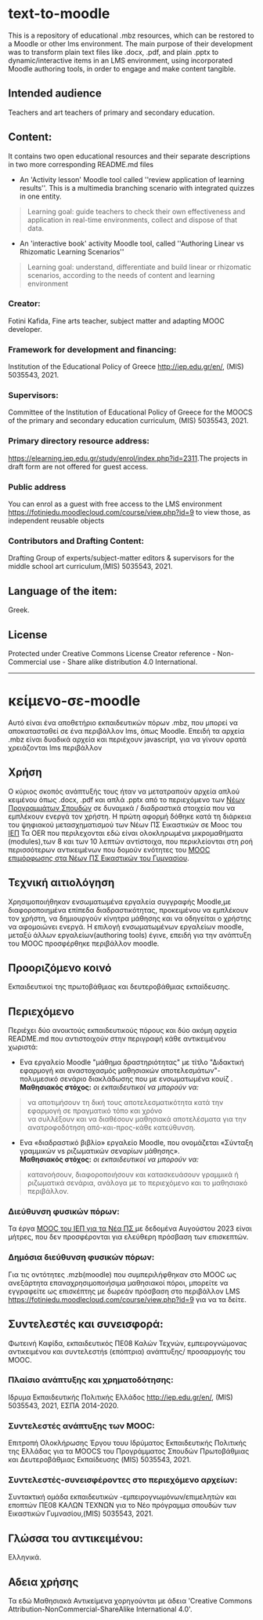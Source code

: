 # text-to-moodle  

This is a repository of educational .mbz resources, which can be restored to a Moodle or other lms environment.
The main purpose of their development was to transform plain text files like .docx, .pdf, and plain .pptx  to dynamic/interactive items in an LMS environment, using incorporated Moodle authoring tools, in order to engage and make content tangible. 

## Intended audience
Teachers and art teachers of primary and secondary education.  

## Content:
It contains two open educational resources and their separate descriptions in two more corresponding README.md files
* An 'Activity lesson' Moodle tool called ''review application of learning results''. This is a multimedia branching scenario with integrated quizzes in one entity.
> Learning goal: guide teachers to check their own effectiveness and application in real-time environments, collect and dispose of that data.
* An 'interactive book' activity Moodle tool, called ''Authoring Linear vs Rhizomatic Learning Scenarios''
>Learning goal: understand, differentiate and build linear or rhizomatic scenarios, according to the needs of content and learning  environment

### Creator:
Fotini Kafida, Fine arts teacher, subject matter and adapting MOOC developer.
### Framework for development and financing:
Institution of the Educational Policy of Greece <http://iep.edu.gr/en/>, (MIS) 5035543, 2021.  
### Supervisors:
Committee of the Institution of Educational Policy of Greece for the MOOCS of the primary and secondary education curriculum, (MIS) 5035543, 2021. 
### Primary directory resource address:
<https://elearning.iep.edu.gr/study/enrol/index.php?id=2311>.Τhe projects in draft form are not offered for guest access.
### Public address 
You can enrol as a guest with free access to the LMS environment <https://fotiniedu.moodlecloud.com/course/view.php?id=9> to view those, as independent reusable objects 
### Contributors and Drafting  Content:
Drafting Group of experts/subject-matter editors & supervisors for the middle school art curriculum,(MIS) 5035543, 2021.  

## Language of the item:
Greek.  
## License
Protected under Creative Commons License Creator reference - Non-Commercial use - Share alike distribution 4.0 International.  

________________________

# κείμενο-σε-moodle

Αυτό είναι ένα αποθετήριο εκπαιδευτικών πόρων .mbz, που μπορεί να αποκατασταθεί σε ένα περιβάλλον lms, όπως Moodle.
Eπειδή τα αρχεία .mbz είναι δυαδικά αρχεία και περιέχουν javascript, για να γίνουν ορατά χρειάζονται lms περιβάλλον
## Χρήση
Ο κύριος σκοπός ανάπτυξής τους  ήταν να μετατραπούν αρχεία απλού κειμένου όπως .docx, .pdf και απλά .pptx από το περιεχόμενο των [Νέων Προγραμμάτων Σπουδών](http://iep.edu.gr/el/nea-ps-provoli) σε δυναμικά / διαδραστικά στοιχεία που να εμπλέκουν ενεργά τον χρήστη. Η πρώτη αφορμή δόθηκε κατά τη διάρκεια του ψηφιακού μετασχηματισμού των Νέων ΠΣ Εικαστικών σε Mooc του [ΙΕΠ](http://iep.edu.gr/el/)
Τα OER που περιλεχονται εδώ είναι ολοκληρωμένα μικρομαθήματα (modules),των 8 και των 10 λεπτών αντίστοιχα, που περικλείονται στη ροή περισσότερων αντικειμένων που δομούν ενότητες του [MOOC επιμόρφωσης στα Νέων ΠΣ Εικαστικών του Γυμνασίου](https://elearning.iep.edu.gr/study/course/view.php?id=2311). 
## Τεχνική αιτιολόγηση
Χρησιμοποιήθηκαν ενσωματωμένα εργαλεία συγγραφής Moodle,με διαφοροποιημένα επίπεδα  διαδραστικότητας, προκειμένου να εμπλέκουν τον χρήστη, να δημιουργούν κίνητρα μάθησης και να οδηγείται ο χρήστης να αφομοιώνει ενεργά. Η επιλογή ενσωματωμένων εργαλείων moodle, μεταξύ άλλων εργαλείων(authoring tools) έγινε, επειδή για την ανάπτυξη του MOOC προσφέρθηκε περιβάλλον moodle.
## Προοριζόμενο κοινό
Eκπαιδευτικοί της πρωτοβάθμιας και δευτεροβάθμιας εκπαίδευσης.

## Περιεχόμενο
Περιέχει δύο ανοικτούς εκπαιδευτικούς πόρους και  δύο ακόμη αρχεία README.md που αντιστοιχούν στην περιγραφή κάθε αντικειμένου χωριστά:  
* Ενα εργαλείο Moodle "μάθημα δραστηριότητας" με τίτλο  "Διδακτική εφαρμογή και αναστοχασμός μαθησιακών αποτελεσμάτων"- πολυμεσικό σενάριο διακλάδωσης που  με ενσωματωμένα κουίζ .
 **Μαθησιακός στόχος:** *οι εκπαιδευτικοί να μπορούν να:*
 >  να αποτιμήσουν τη δική τους αποτελεσματικότητα κατά την εφαρμογή σε πραγματικό τόπο και χρόνο  
 >  να συλλέξουν και να διαθέσουν μαθησιακά αποτελέσματα για την ανατροφοδότηση από-και-προς-κάθε κατεύθυνση.  

* Ενα «διαδραστικό βιβλίο» εργαλείο Moodle, που ονομάζεται «Σύνταξη γραμμικών vs ριζωματικών σεναρίων μάθησης».  
 **Μαθησιακός στόχος:** *οι εκπαιδευτικοί να μπορούν να:* 
> κατανοήσουν, διαφοροποιήσουν και κατασκευάσουν γραμμικά ή ριζωματικά σενάρια, ανάλογα με το περιεχόμενο και το μαθησιακό περιβάλλον.

### Διεύθυνση φυσικών πόρων:
Τα έργα [MOOC του ΙΕΠ για τα Νέα ΠΣ ](https://elearning.iep.edu.gr/study/course/index.php?categoryid=68&browse=courses&perpage=20&page=1) με δεδομένα Αυγούστου 2023 είναι μήτρες, που δεν προσφέρονται για ελεύθερη πρόσβαση των επισκεπτών.
### Δημόσια διεύθυνση φυσικών πόρων: 
Για τις οντότητες .mzb(moodle) που συμπεριλήφθηκαν στο MOOC ως ανεξάρτητα επαναχρησιμοποιήσιμα μαθησιακοί πόροι, μπορείτε να εγγραφείτε ως επισκέπτης με δωρεάν πρόσβαση στο περιβάλλον LMS <https://fotiniedu.moodlecloud.com/course/view.php?id=9> για να τα δείτε.

## Συντελεστές και συνεισφορά:
Φωτεινή Καφίδα, εκπαιδευτικός ΠΕ08 Καλών Τεχνών, εμπειρογνώμονας αντικειμένου και συντελεστήs (επόπτρια) ανάπτυξης/ προσαρμογής του MOOC.
### Πλαίσιο ανάπτυξης και χρηματοδότησης:
Ιδρυμα Εκπαιδευτικής Πολιτικής Ελλάδος <http://iep.edu.gr/en/>, (MIS) 5035543, 2021, ΕΣΠΑ 2014-2020.
### Συντελεστές ανάπτυξης των MOOC:
Επιτροπή Ολοκλήρωσης Έργου τουυ Ιδρύματος Εκπαιδευτικής Πολιτικής της Ελλάδας για τα MOOCS του Προγράμματος Σπουδών Πρωτοβάθμιας και Δευτεροβάθμιας Εκπαίδευσης (MIS) 5035543, 2021.
### Συντελεστές-συνεισφέροντες στο περιεχόμενο αρχείων:
Συντακτική ομάδα εκπαιδευτικών -εμπειρογνωμόνων/επιμελητών και εποπτών ΠΕ08 ΚΑΛΩΝ ΤΕΧΝΩΝ για το Νέο πρόγραμμα σπουδών των Εικαστικών Γυμνασίου,(MIS) 5035543, 2021.

## Γλώσσα του αντικειμένου:
Ελληνικά.
## Αδεια χρήσης
Τα εδώ Μαθησιακά Αντικείμενα χορηγούνται με άδεια 'Creative Commons Attribution-NonCommercial-ShareAlike International 4.0'.
